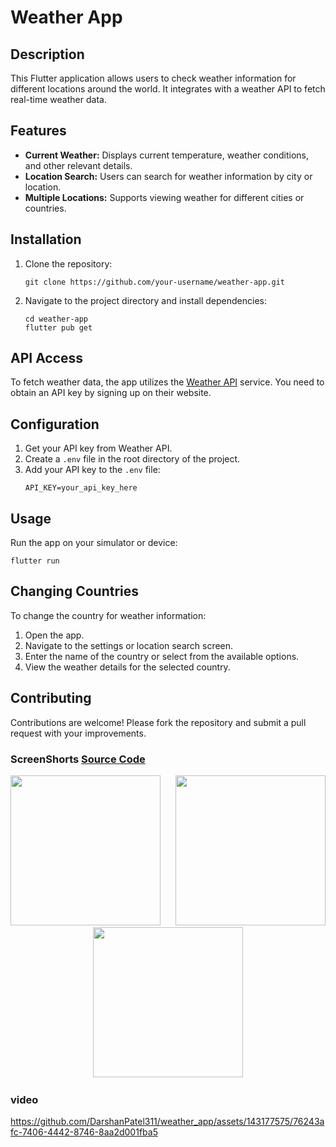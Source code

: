 

# Weather App

## Description
This Flutter application allows users to check weather information for different locations around the world. It integrates with a weather API to fetch real-time weather data.

## Features
- **Current Weather:** Displays current temperature, weather conditions, and other relevant details.
- **Location Search:** Users can search for weather information by city or location.
- **Multiple Locations:** Supports viewing weather for different cities or countries.

## Installation
1. Clone the repository:
   ```
   git clone https://github.com/your-username/weather-app.git
   ```
2. Navigate to the project directory and install dependencies:
   ```
   cd weather-app
   flutter pub get
   ```

## API Access
To fetch weather data, the app utilizes the [Weather API](https://weatherapi.com/) service. You need to obtain an API key by signing up on their website.

## Configuration
1. Get your API key from Weather API.
2. Create a `.env` file in the root directory of the project.
3. Add your API key to the `.env` file:
   ```
   API_KEY=your_api_key_here
   ```

## Usage
Run the app on your simulator or device:
   ```
   flutter run
   ```

## Changing Countries
To change the country for weather information:
1. Open the app.
2. Navigate to the settings or location search screen.
3. Enter the name of the country or select from the available options.
4. View the weather details for the selected country.

## Contributing
Contributions are welcome! Please fork the repository and submit a pull request with your improvements.


### ScreenShorts [Source Code](https://github.com/Aksharpatel06/weather_app/tree/master/lib)


<p align='center'>
   <img src='https://github.com/DarshanPatel311/weather_app/assets/143177575/ffe40d55-ccd8-4910-9546-6edc8279f2d8' width=240> &nbsp;&nbsp;&nbsp;&nbsp;
  <img src='https://github.com/DarshanPatel311/weather_app/assets/143177575/19a7ac88-264b-49ff-8716-8f8e79deb488' width=240> &nbsp;&nbsp;&nbsp;&nbsp;
  <img src='https://github.com/DarshanPatel311/weather_app/assets/143177575/47f88986-95fe-4711-a0bd-b8fff854e8f2' width=240> &nbsp;&nbsp;&nbsp;&nbsp;

</p>

### video

https://github.com/DarshanPatel311/weather_app/assets/143177575/76243afc-7406-4442-8746-8aa2d001fba5





